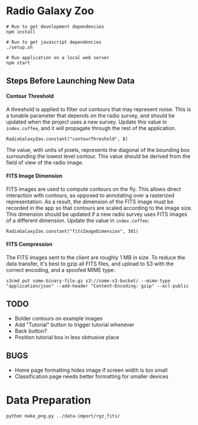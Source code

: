 
# Radio Galaxy Zoo
  
    # Run to get development dependencies
    npm install
    
    # Run to get javascript dependencies
    ./setup.sh
    
    # Run application on a local web server
    npm start


## Steps Before Launching New Data

#### Contour Threshold

A threshold is applied to filter out contours that may represent noise. This is a tunable parameter that depends on the radio survey, and should be updated when the project uses a new survey. Update this value in `index.coffee`, and it will propagate through the rest of the application.

    RadioGalaxyZoo.constant("contourThreshold", 8)

The value, with units of pixels, represents the diagonal of the bounding box surrounding the lowest level contour. This value should be derived from the field of view of the radio image.

#### FITS Image Dimension

FITS images are used to compute contours on the fly. This allows direct interaction with contours, as opposed to annotating over a rasterized representation. As a result, the dimension of the FITS image must be recorded in the app so that contours are scaled according to the image size. This dimension should be updated if a new radio survey uses FITS images of a different dimension. Update the value in `index.coffee`:

    RadioGalaxyZoo.constant("fitsImageDimension", 301)

#### FITS Compression

The FITS images sent to the client are roughly 1 MB in size. To reduce the data transfer, it's best to gzip all FITS files, and upload to S3 with the correct encoding, and a spoofed MIME type:

    s3cmd put some-binary-file.gz s3://some-s3-bucket/ --mime-type "application/json" --add-header "Content-Encoding: gzip" --acl-public

## TODO
  
  * Bolder contours on example images
  * Add "Tutorial" button to trigger tutorial whenever
  * Back button?
  * Position tutorial box in less obtrusive place
  
## BUGS
  
  * Home page formatting hides image if screen width is too small
  * Classification page needs better formatting for smaller devices
  
  
# Data Preparation

    python make_png.py ../data-import/rgz_fits/

